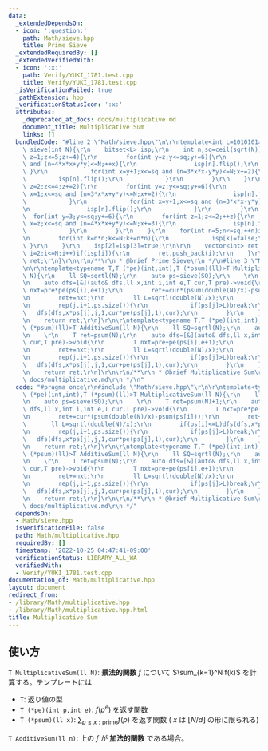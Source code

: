 ```yaml
---
data:
  _extendedDependsOn:
  - icon: ':question:'
    path: Math/sieve.hpp
    title: Prime Sieve
  _extendedRequiredBy: []
  _extendedVerifiedWith:
  - icon: ':x:'
    path: Verify/YUKI_1781.test.cpp
    title: Verify/YUKI_1781.test.cpp
  _isVerificationFailed: true
  _pathExtension: hpp
  _verificationStatusIcon: ':x:'
  attributes:
    _deprecated_at_docs: docs/multiplicative.md
    document_title: Multiplicative Sum
    links: []
  bundledCode: "#line 2 \"Math/sieve.hpp\"\n\r\ntemplate<int L=1010101>vector<int>\
    \ sieve(int N){\r\n    bitset<L> isp;\r\n    int n,sq=ceil(sqrt(N));\r\n    for(int\
    \ z=1;z<=5;z+=4){\r\n        for(int y=z;y<=sq;y+=6){\r\n            for(int x=1;x<=sq\
    \ and (n=4*x*x+y*y)<=N;++x){\r\n                isp[n].flip();\r\n           \
    \ }\r\n            for(int x=y+1;x<=sq and (n=3*x*x-y*y)<=N;x+=2){\r\n       \
    \         isp[n].flip();\r\n            }\r\n        }\r\n    }\r\n    for(int\
    \ z=2;z<=4;z+=2){\r\n        for(int y=z;y<=sq;y+=6){\r\n            for (int\
    \ x=1;x<=sq and (n=3*x*x+y*y)<=N;x+=2){\r\n                isp[n].flip();\r\n\
    \            }\r\n            for(int x=y+1;x<=sq and (n=3*x*x-y*y)<=N;x+=2){\r\
    \n                isp[n].flip();\r\n            }\r\n        }\r\n    }\r\n  \
    \  for(int y=3;y<=sq;y+=6){\r\n        for(int z=1;z<=2;++z){\r\n            for(int\
    \ x=z;x<=sq and (n=4*x*x+y*y)<=N;x+=3){\r\n                isp[n].flip();\r\n\
    \            }\r\n        }\r\n    }\r\n    for(int n=5;n<=sq;++n)if(isp[n]){\r\
    \n        for(int k=n*n;k<=N;k+=n*n){\r\n            isp[k]=false;\r\n       \
    \ }\r\n    }\r\n    isp[2]=isp[3]=true;\r\n\r\n    vector<int> ret;\r\n    for(int\
    \ i=2;i<=N;i++)if(isp[i]){\r\n        ret.push_back(i);\r\n    }\r\n    return\
    \ ret;\r\n}\r\n\r\n/**\r\n * @brief Prime Sieve\r\n */\n#line 3 \"Math/multiplicative.hpp\"\
    \n\r\ntemplate<typename T,T (*pe)(int,int),T (*psum)(ll)>T MultiplicativeSum(ll\
    \ N){\r\n    ll SQ=sqrtl(N);\r\n    auto ps=sieve(SQ);\r\n    \r\n    T ret=psum(N)+1;\r\
    \n    auto dfs=[&](auto& dfs,ll x,int i,int e,T cur,T pre)->void{\r\n        T\
    \ nxt=pre*pe(ps[i],e+1);\r\n        ret+=cur*(psum(double(N)/x)-psum(ps[i]));\r\
    \n        ret+=nxt;\r\n        ll L=sqrtl(double(N)/x);\r\n        if(ps[i]<=L)dfs(dfs,x*ps[i],i,e+1,nxt,pre);\r\
    \n        rep(j,i+1,ps.size()){\r\n            if(ps[j]>L)break;\r\n         \
    \   dfs(dfs,x*ps[j],j,1,cur*pe(ps[j],1),cur);\r\n        }\r\n    };\r\n    rep(i,0,ps.size())dfs(dfs,ps[i],i,1,pe(ps[i],1),1);\r\
    \n    return ret;\r\n}\r\n\r\ntemplate<typename T,T (*pe)(int,int),ll (*pcnt)(ll),T\
    \ (*psum)(ll)>T AdditiveSum(ll N){\r\n    ll SQ=sqrtl(N);\r\n    auto ps=sieve(SQ);\r\
    \n    \r\n    T ret=psum(N);\r\n    auto dfs=[&](auto& dfs,ll x,int i,int e,T\
    \ cur,T pre)->void{\r\n        T nxt=pre+pe(ps[i],e+1);\r\n        ret+=cur*(pcnt(double(N)/x)-pcnt(ps[i]))+(psum(double(N)/x)-psum(ps[i]));\r\
    \n        ret+=nxt;\r\n        ll L=sqrtl(double(N)/x);\r\n        if(ps[i]<=L)dfs(dfs,x*ps[i],i,e+1,nxt,pre);\r\
    \n        rep(j,i+1,ps.size()){\r\n            if(ps[j]>L)break;\r\n         \
    \   dfs(dfs,x*ps[j],j,1,cur+pe(ps[j],1),cur);\r\n        }\r\n    };\r\n    rep(i,0,ps.size())dfs(dfs,ps[i],i,1,pe(ps[i],1),0);\r\
    \n    return ret;\r\n}\r\n\r\n/**\r\n * @brief Multiplicative Sum\r\n * @docs\
    \ docs/multiplicative.md\r\n */\n"
  code: "#pragma once\r\n#include \"Math/sieve.hpp\"\r\n\r\ntemplate<typename T,T\
    \ (*pe)(int,int),T (*psum)(ll)>T MultiplicativeSum(ll N){\r\n    ll SQ=sqrtl(N);\r\
    \n    auto ps=sieve(SQ);\r\n    \r\n    T ret=psum(N)+1;\r\n    auto dfs=[&](auto&\
    \ dfs,ll x,int i,int e,T cur,T pre)->void{\r\n        T nxt=pre*pe(ps[i],e+1);\r\
    \n        ret+=cur*(psum(double(N)/x)-psum(ps[i]));\r\n        ret+=nxt;\r\n \
    \       ll L=sqrtl(double(N)/x);\r\n        if(ps[i]<=L)dfs(dfs,x*ps[i],i,e+1,nxt,pre);\r\
    \n        rep(j,i+1,ps.size()){\r\n            if(ps[j]>L)break;\r\n         \
    \   dfs(dfs,x*ps[j],j,1,cur*pe(ps[j],1),cur);\r\n        }\r\n    };\r\n    rep(i,0,ps.size())dfs(dfs,ps[i],i,1,pe(ps[i],1),1);\r\
    \n    return ret;\r\n}\r\n\r\ntemplate<typename T,T (*pe)(int,int),ll (*pcnt)(ll),T\
    \ (*psum)(ll)>T AdditiveSum(ll N){\r\n    ll SQ=sqrtl(N);\r\n    auto ps=sieve(SQ);\r\
    \n    \r\n    T ret=psum(N);\r\n    auto dfs=[&](auto& dfs,ll x,int i,int e,T\
    \ cur,T pre)->void{\r\n        T nxt=pre+pe(ps[i],e+1);\r\n        ret+=cur*(pcnt(double(N)/x)-pcnt(ps[i]))+(psum(double(N)/x)-psum(ps[i]));\r\
    \n        ret+=nxt;\r\n        ll L=sqrtl(double(N)/x);\r\n        if(ps[i]<=L)dfs(dfs,x*ps[i],i,e+1,nxt,pre);\r\
    \n        rep(j,i+1,ps.size()){\r\n            if(ps[j]>L)break;\r\n         \
    \   dfs(dfs,x*ps[j],j,1,cur+pe(ps[j],1),cur);\r\n        }\r\n    };\r\n    rep(i,0,ps.size())dfs(dfs,ps[i],i,1,pe(ps[i],1),0);\r\
    \n    return ret;\r\n}\r\n\r\n/**\r\n * @brief Multiplicative Sum\r\n * @docs\
    \ docs/multiplicative.md\r\n */"
  dependsOn:
  - Math/sieve.hpp
  isVerificationFile: false
  path: Math/multiplicative.hpp
  requiredBy: []
  timestamp: '2022-10-25 04:47:41+09:00'
  verificationStatus: LIBRARY_ALL_WA
  verifiedWith:
  - Verify/YUKI_1781.test.cpp
documentation_of: Math/multiplicative.hpp
layout: document
redirect_from:
- /library/Math/multiplicative.hpp
- /library/Math/multiplicative.hpp.html
title: Multiplicative Sum
---
```

## 使い方

`T MultiplicativeSum(ll N)`: **乗法的関数** $f$ について $\sum_{k=1}^N f(k)$ を計算する。テンプレートには
* `T`: 返り値の型
* `T (*pe)(int p,int e)`: $f(p^e)$ を返す関数
* `T (*psum)(ll x)`: $\sum_{p \leq x:\mbox{prime}} f(p)$ を返す関数 ( $x$ は $\lfloor N/d \rfloor$ の形に限られる)

`T AdditiveSum(ll n)`: 上の $f$ が **加法的関数** である場合。